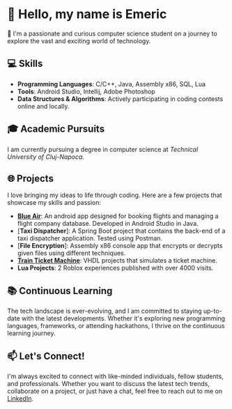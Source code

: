 
# 👋 Hello, my name is Emeric


🚀 I'm a passionate and curious computer science student on a journey to explore the vast and exciting world of technology.

## 💻 Skills
- **Programming Languages**: C/C++, Java, Assembly x86, SQL, Lua
- **Tools**: Android Studio, Intellij, Adobe Photoshop
- **Data Structures & Algorithms**: Actively participating in coding contests online and locally.
## 🎓 Academic Pursuits
I am currently pursuing a degree in computer science at *Technical University of Cluj-Napoca*. 

## 🌐 Projects
I love bringing my ideas to life through coding. Here are a few projects that showcase my skills and passion:

- [**Blue Air**](https://github.com/Dewva/BlueAir_): An android app designed for booking flights and managing a flight company database. Developed in Android Studio in Java.
- [**Taxi Dispatcher**]: A Spring Boot project that contains the back-end of a taxi dispatcher application. Tested using Postman.
- [**File Encryption**]: Assembly x86 console app that encrypts or decrypts given files using different techniques.
- [**Train Ticket Machine**](https://github.com/LoredanaBln/Automat_bilete_de_tren_PSN): VHDL projects that simulates a ticket machine.
- **Lua Projects**: 2 Roblox experiences published with over 4000 visits.

## 📚 Continuous Learning
The tech landscape is ever-evolving, and I am committed to staying up-to-date with the latest developments. Whether it's exploring new programming languages, frameworks, or attending hackathons, I thrive on the continuous learning journey.

## 📫 Let's Connect!
I'm always excited to connect with like-minded individuals, fellow students, and professionals. Whether you want to discuss the latest tech trends, collaborate on a project, or just have a chat, feel free to reach out to me on [LinkedIn](https://www.linkedin.com/in/emeric-arthur-bartha-183a14280/).



